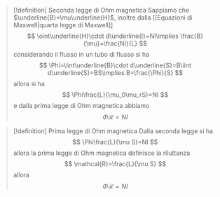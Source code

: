 >[!definition] Seconda legge di Ohm magnetica
> Sappiamo che $\underline{B}=\mu\underline{H}$, inoltre dalla [[Equazioni di Maxwell|quarta legge di Maxwell]]
> $$
> \oint\underline{H}\cdot d\underline{l}=NI\implies \frac{B}{\mu}=\frac{NI}{L}
> $$
> considerando il flusso in un tubo di flusso si ha
> $$
> \Phi=\iint\underline{B}\cdot d\underline{S}=B\iint d\underline{S}=BS\implies B=\frac{\Phi}{S}
> $$
> allora si ha
> $$
> \Phi\frac{L}{\mu_0\mu_rS}=NI
> $$
> e dalla prima legge di Ohm magnetica abbiamo
> $$
> \Phi\mathcal{R}=NI
> $$

> [!definition] Prima legge di Ohm magnetica
> Dalla seconda legge si ha
> $$
> \Phi\frac{L}{\mu S}=NI
> $$
> allora la prima legge di Ohm magnetica definisce la riluttanza
> $$
> \mathcal{R}=\frac{L}{\mu S}
> $$
> allora
> $$
> \Phi\mathcal{R}=NI
> $$